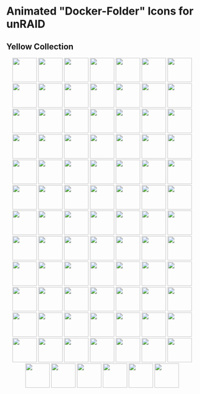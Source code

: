 # Animated "Docker-Folder" Icons for unRAID

## Yellow Collection

<p align="center">
	<img src="./yellow-ai3.svg" width=64 height=64>
	<img src="./yellow-ai3a.svg" width=64 height=64>
	<img src="./yellow-arrs.svg" width=64 height=64>
	<img src="./yellow-arrs2.svg" width=64 height=64>
	<img src="./yellow-audio2.svg" width=64 height=64>
	<img src="./yellow-audio3.svg" width=64 height=64>
	<img src="./yellow-backup2.svg" width=64 height=64>
	<img src="./yellow-backup3.svg" width=64 height=64>
	<img src="./yellow-binoculars2.svg" width=64 height=64>
	<img src="./yellow-chat2a.svg" width=64 height=64>
	<img src="./yellow-chat3.svg" width=64 height=64>
	<img src="./yellow-cloud2.svg" width=64 height=64>
	<img src="./yellow-cloud3.svg" width=64 height=64>
	<img src="./yellow-code2.svg" width=64 height=64>
	<img src="./yellow-code3.svg" width=64 height=64>
	<img src="./yellow-community.svg" width=64 height=64>
	<img src="./yellow-community2.svg" width=64 height=64>
	<img src="./yellow-control2.svg" width=64 height=64>
	<img src="./yellow-crypto.svg" width=64 height=64>
	<img src="./yellow-crypto2.svg" width=64 height=64>
	<img src="./yellow-dash2.svg" width=64 height=64>
	<img src="./yellow-database2.svg" width=64 height=64>
	<img src="./yellow-debrid2.svg" width=64 height=64>
	<img src="./yellow-debrid2a.svg" width=64 height=64>
	<img src="./yellow-dependencies2.svg" width=64 height=64>
	<img src="./yellow-drivers.svg" width=64 height=64>
	<img src="./yellow-eye2.svg" width=64 height=64>
	<img src="./yellow-fun.svg" width=64 height=64>
	<img src="./yellow-gaming.svg" width=64 height=64>
	<img src="./yellow-gaming2.svg" width=64 height=64>
	<img src="./yellow-gaming3.svg" width=64 height=64>
	<img src="./yellow-gaming4.svg" width=64 height=64>
	<img src="./yellow-gaming5.svg" width=64 height=64>
	<img src="./yellow-glass-shot2.svg" width=64 height=64>
	<img src="./yellow-globe2a.svg" width=64 height=64>
	<img src="./yellow-globe3.svg" width=64 height=64>
	<img src="./yellow-grafana2.svg" width=64 height=64>
	<img src="./yellow-grafana3.svg" width=64 height=64>
	<img src="./yellow-graph.svg" width=64 height=64>
	<img src="./yellow-hacker.svg" width=64 height=64>
	<img src="./yellow-hammer.svg" width=64 height=64>
	<img src="./yellow-home-automation1.svg" width=64 height=64>
	<img src="./yellow-homeautomation3.svg" width=64 height=64>
	<img src="./yellow-homeautomation4.svg" width=64 height=64>
	<img src="./yellow-homeautomation4a.svg" width=64 height=64>
	<img src="./yellow-jellyfin2.svg" width=64 height=64>
	<img src="./yellow-kodi.svg" width=64 height=64>
	<img src="./yellow-livetv.svg" width=64 height=64>
	<img src="./yellow-malware.svg" width=64 height=64>
	<img src="./yellow-multimedia3.svg" width=64 height=64>
	<img src="./yellow-multimedia4.svg" width=64 height=64>
	<img src="./yellow-music2.svg" width=64 height=64>
	<img src="./yellow-music2a.svg" width=64 height=64>
	<img src="./yellow-network2.svg" width=64 height=64>
	<img src="./yellow-network3.svg" width=64 height=64>
	<img src="./yellow-newspaper.svg" width=64 height=64>
	<img src="./yellow-nzb2.svg" width=64 height=64>
	<img src="./yellow-nzb3a.svg" width=64 height=64>
	<img src="./yellow-off2.svg" width=64 height=64>
	<img src="./yellow-other.svg" width=64 height=64>
	<img src="./yellow-other2.svg" width=64 height=64>
	<img src="./yellow-pirate2.svg" width=64 height=64>
	<img src="./yellow-pirate3.svg" width=64 height=64>
	<img src="./yellow-plex3.svg" width=64 height=64>
	<img src="./yellow-plugin.svg" width=64 height=64>
	<img src="./yellow-plugin2.svg" width=64 height=64>
	<img src="./yellow-plugin3.svg" width=64 height=64>
	<img src="./yellow-plugin4.svg" width=64 height=64>
	<img src="./yellow-privacy.svg" width=64 height=64>
	<img src="./yellow-productivity3.svg" width=64 height=64>
	<img src="./yellow-projectmanagement.svg" width=64 height=64>
	<img src="./yellow-radar.svg" width=64 height=64>
	<img src="./yellow-reel.svg" width=64 height=64>
	<img src="./yellow-requests.svg" width=64 height=64>
	<img src="./yellow-requests2.svg" width=64 height=64>
	<img src="./yellow-rss.svg" width=64 height=64>
	<img src="./yellow-search2.svg" width=64 height=64>
	<img src="./yellow-settings2.svg" width=64 height=64>
	<img src="./yellow-shield.svg" width=64 height=64>
	<img src="./yellow-synchthing.svg" width=64 height=64>
	<img src="./yellow-synchthing2.svg" width=64 height=64>
	<img src="./yellow-testing.svg" width=64 height=64>
	<img src="./yellow-transfer.svg" width=64 height=64>
	<img src="./yellow-transfer2.svg" width=64 height=64>
	<img src="./yellow-trash2.svg" width=64 height=64>
	<img src="./yellow-vpn2.svg" width=64 height=64>
	<img src="./yellow-vpn2a.svg" width=64 height=64>
	<img src="./yellow-webcam.svg" width=64 height=64>
	<img src="./yellow-webcam2.svg" width=64 height=64>
	<img src="./yellow-wrench2.svg" width=64 height=64>
</p>
